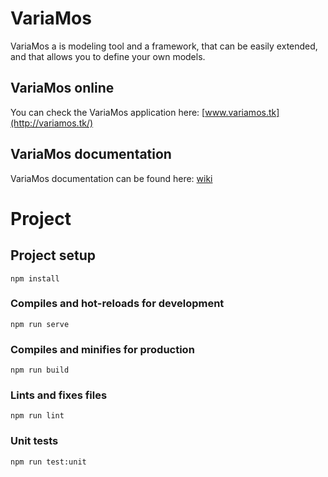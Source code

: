 # VariaMos

VariaMos a is modeling tool and a framework, that can be easily extended, and that allows you to define your own models.

## VariaMos online
You can check the VariaMos application here: [www.variamos.tk](http://variamos.tk/)

## VariaMos documentation
VariaMos documentation can be found here: [wiki](https://github.com/danielgara/VariaMos/wiki/)

# Project

## Project setup
```
npm install
```

### Compiles and hot-reloads for development
```
npm run serve
```

### Compiles and minifies for production
```
npm run build
```

### Lints and fixes files
```
npm run lint
```

### Unit tests
```
npm run test:unit
```